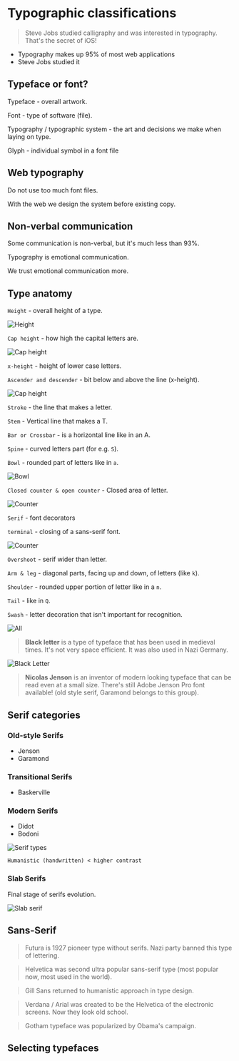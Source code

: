 # Typographic classifications

> Steve Jobs studied calligraphy and was interested in typography. That's the secret of iOS!

* Typography makes up 95% of most web applications
* Steve Jobs studied it

## Typeface or font?

Typeface - overall artwork.

Font - type of software (file).

Typography / typographic system - the art and decisions we make when laying on type.

Glyph - individual symbol in a font file

## Web typography

Do not use too much font files.

With the web we design the system before existing copy.

## Non-verbal communication

Some communication is non-verbal, but it's much less than 93%.

Typography is emotional communication.

We trust emotional communication more.

## Type anatomy

`Height` - overall height of a type.

![Height](height.png)

`Cap height` - how high the capital letters are.

![Cap height](cap-height.png)

`x-height` - height of lower case letters.

`Ascender and descender` - bit below and above the line (x-height).

![Cap height](anatomy.png)

`Stroke` - the line that makes a letter. 

`Stem` - Vertical line that makes a T.

`Bar or Crossbar` - is a horizontal line like in an A. 

`Spine` - curved letters part (for e.g. `S`).

`Bowl` - rounded part of letters like in `a`.

![Bowl](bowl.png)

`Closed counter & open counter` - Closed area of letter.

![Counter](counter.png)

`Serif` - font decorators

`terminal` - closing of a sans-serif font.

![Counter](serif-terminal.png)

`Overshoot` - serif wider than letter.

`Arm & leg` - diagonal parts, facing up and down, of letters (like `k`).

`Shoulder` - rounded upper portion of letter like in a `n`.

`Tail` - like in `Q`.

`Swash` - letter decoration that isn't important for recognition. 

![All](all.png)

> **Black letter** is a type of typeface that has been used in medieval times. It's not very space efficient. It was also used in Nazi Germany.

![Black Letter](black-letter.png)

> **Nicolas Jenson** is an inventor of modern looking typeface that can be read even at a small size. There's still Adobe Jenson Pro font available! (old style serif, Garamond belongs to this group).

## Serif categories

### Old-style Serifs

* Jenson 
* Garamond

### Transitional Serifs

* Baskerville

### Modern Serifs

* Didot
* Bodoni

![Serif types](serif-types.png)

`Humanistic (handwritten) < higher contrast`

### Slab Serifs

Final stage of serifs evolution.

![Slab serif](slab-serif.png)

## Sans-Serif

> Futura is 1927 pioneer type without serifs. Nazi party banned this type of lettering. 

> Helvetica was second ultra popular sans-serif type (most popular now, most used in the world).

> Gill Sans returned to humanistic approach in type design.

> Verdana / Arial was created to be the Helvetica of the electronic screens. Now they look old school.

> Gotham typeface was popularized by Obama's campaign.

## Selecting typefaces